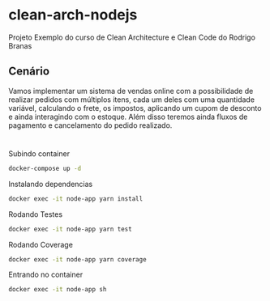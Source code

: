 # clean-arch-nodejs
Projeto Exemplo do curso de Clean Architecture e Clean Code do Rodrigo Branas

## Cenário

Vamos implementar um sistema de vendas online com a possibilidade de realizar pedidos com múltiplos itens, cada um deles com uma quantidade variável, calculando o frete, os impostos, aplicando um cupom de desconto e ainda interagindo com o estoque. Além disso teremos ainda fluxos de pagamento e cancelamento do pedido realizado.

# 
Subindo container
```sh
docker-compose up -d
```

Instalando dependencias
```sh
docker exec -it node-app yarn install
```
  
Rodando Testes
```sh
docker exec -it node-app yarn test
```

Rodando Coverage
```sh
docker exec -it node-app yarn coverage
```

Entrando no container
```sh
docker exec -it node-app sh
```